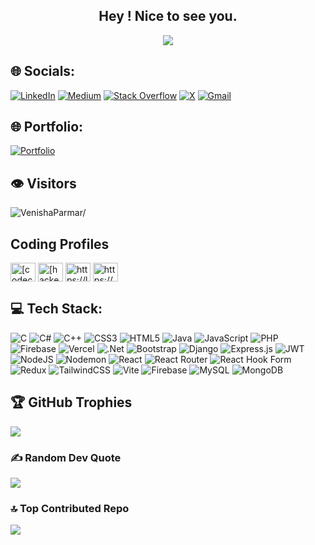 

<h2 align="center">
  Hey ! 
  Nice to see you.
</h2>
<p align="center">
  <a href="https://github.com/venishaparmar"><img src="https://readme-typing-svg.herokuapp.com/?lines=😇%20Welcome%20to%20my%20GitHub%20profile;👧🏻%20I'm%20Venisha%20Parmar;🔗%20A%20Software%20Engineer;👨‍💻%20Fullstack%20Web%20Developer;🤝%203%2B%20years%20of%20coding%20experience;🔰%20Always%20learning%20new%20tech&font=Dancing+Script&center=true&width=650&height=120&color=ff69b4&vCenter=true&size=45"></a>
</p>

## 🌐 Socials:
[![LinkedIn](https://img.shields.io/badge/LinkedIn-%230077B5.svg?logo=linkedin&logoColor=white)](https://linkedin.com/in/venisha-parmar) [![Medium](https://img.shields.io/badge/Medium-12100E?logo=medium&logoColor=white)](https://medium.com/@@parmarvenisha725) [![Stack Overflow](https://img.shields.io/badge/-Stackoverflow-FE7A16?logo=stack-overflow&logoColor=white)](https://stackoverflow.com/users/23349901/venisha-parmar) [![X](https://img.shields.io/badge/X-black.svg?logo=X&logoColor=white)](https://x.com/VenishaParmar) [![Gmail](https://img.shields.io/badge/Gmail-D14836?logo=gmail&logoColor=white)](mailto:parmarvenisha725@gmail.com)

## 🌐 Portfolio:
[![Portfolio](https://img.shields.io/badge/MyPortfolio-9cf)](https://venisha-portfolio.vercel.app/)

## 👁️ Visitors
<p align="left"> <img src=https://komarev.com/ghpvc/?username=venishaparmar alt=VenishaParmar/> </p>

## Coding Profiles
<p align="left">
<a href="https://www.codechef.com/users/parmar_venisha" target="blank"><img align="center" src="https://cdn.jsdelivr.net/npm/simple-icons@3.1.0/icons/codechef.svg" alt="[codechef](https://www.codechef.com/users/parmar_venisha)" height="30" width="40" /></a>
<a href="https://www.hackerrank.com/profile/parmarvenisha725" target="blank"><img align="center" src="https://raw.githubusercontent.com/rahuldkjain/github-profile-readme-generator/master/src/images/icons/Social/hackerrank.svg" alt="[hackerrank](https://www.hackerrank.com/profile/parmarvenisha725)" height="30" width="40" /></a>
<a href="https://leetcode.com/u/parmar_venisha/" target="blank"><img align="center" src="https://raw.githubusercontent.com/rahuldkjain/github-profile-readme-generator/master/src/images/icons/Social/leet-code.svg" alt="https://leetcode.com/u/parmar_venisha/" height="30" width="40" /></a>
<a href="https://www.geeksforgeeks.org/user/venisha_parmar/" target="blank"><img align="center" src="https://raw.githubusercontent.com/rahuldkjain/github-profile-readme-generator/master/src/images/icons/Social/geeks-for-geeks.svg" alt="https://www.geeksforgeeks.org/user/venisha_parmar/" height="30" width="40" /></a>

## 💻 Tech Stack:
![C](https://img.shields.io/badge/c-%2300599C.svg?style=for-the-badge&logo=c&logoColor=white) ![C#](https://img.shields.io/badge/c%23-%23239120.svg?style=for-the-badge&logo=csharp&logoColor=white) ![C++](https://img.shields.io/badge/c++-%2300599C.svg?style=for-the-badge&logo=c%2B%2B&logoColor=white)  ![CSS3](https://img.shields.io/badge/css3-%231572B6.svg?style=for-the-badge&logo=css3&logoColor=white) ![HTML5](https://img.shields.io/badge/html5-%23E34F26.svg?style=for-the-badge&logo=html5&logoColor=white) ![Java](https://img.shields.io/badge/java-%23ED8B00.svg?style=for-the-badge&logo=openjdk&logoColor=white) ![JavaScript](https://img.shields.io/badge/javascript-%23323330.svg?style=for-the-badge&logo=javascript&logoColor=%23F7DF1E) ![PHP](https://img.shields.io/badge/php-%23777BB4.svg?style=for-the-badge&logo=php&logoColor=white) ![Firebase](https://img.shields.io/badge/firebase-%23039BE5.svg?style=for-the-badge&logo=firebase) ![Vercel](https://img.shields.io/badge/vercel-%23000000.svg?style=for-the-badge&logo=vercel&logoColor=white) ![.Net](https://img.shields.io/badge/.NET-5C2D91?style=for-the-badge&logo=.net&logoColor=white) ![Bootstrap](https://img.shields.io/badge/bootstrap-%238511FA.svg?style=for-the-badge&logo=bootstrap&logoColor=white) ![Django](https://img.shields.io/badge/django-%23092E20.svg?style=for-the-badge&logo=django&logoColor=white) ![Express.js](https://img.shields.io/badge/express.js-%23404d59.svg?style=for-the-badge&logo=express&logoColor=%2361DAFB) ![JWT](https://img.shields.io/badge/JWT-black?style=for-the-badge&logo=JSON%20web%20tokens) ![NodeJS](https://img.shields.io/badge/node.js-6DA55F?style=for-the-badge&logo=node.js&logoColor=white) ![Nodemon](https://img.shields.io/badge/NODEMON-%23323330.svg?style=for-the-badge&logo=nodemon&logoColor=%BBDEAD) ![React](https://img.shields.io/badge/react-%2320232a.svg?style=for-the-badge&logo=react&logoColor=%2361DAFB) ![React Router](https://img.shields.io/badge/React_Router-CA4245?style=for-the-badge&logo=react-router&logoColor=white) ![React Hook Form](https://img.shields.io/badge/React%20Hook%20Form-%23EC5990.svg?style=for-the-badge&logo=reacthookform&logoColor=white) ![Redux](https://img.shields.io/badge/redux-%23593d88.svg?style=for-the-badge&logo=redux&logoColor=white) ![TailwindCSS](https://img.shields.io/badge/tailwindcss-%2338B2AC.svg?style=for-the-badge&logo=tailwind-css&logoColor=white) ![Vite](https://img.shields.io/badge/vite-%23646CFF.svg?style=for-the-badge&logo=vite&logoColor=white) ![Firebase](https://img.shields.io/badge/Firebase-039BE5?style=for-the-badge&logo=Firebase&logoColor=white) ![MySQL](https://img.shields.io/badge/mysql-%2300000f.svg?style=for-the-badge&logo=mysql&logoColor=white) ![MongoDB](https://img.shields.io/badge/MongoDB-%234ea94b.svg?style=for-the-badge&logo=mongodb&logoColor=white) 

<!--
## 💻My Github Stats 
 
<div align="center">
<a href="http://www.github.com/venishaparmar"><img width="60%" src="https://github-readme-stats.vercel.app/api?username=venishaparmar&show_icons=true&hide=&count_private=true&title_color=0891b2&text_color=ffffff&icon_color=0891b2&bg_color=0D1117&theme=react&hide_border=true&show_icons=true" alt="Jeel's GitHub stats" /></a>
<a href="https://github.com/venishaparmar"><img width="38.25%" src="https://github-readme-stats.vercel.app/api/top-langs/?username=venishaparmar&langs_count=10&count_private=true&layout=compact&theme=react&hide_border=true&bg_color=0D1117&title_color=0891b2&text_color=ffffff&icon_color=0891b2&locale=en&custom_title=Top%20%Languages" alt="Top Languages" /></a>
<a href="http://www.github.com/venishaparmar"/><img alt="TYP Github Streak" src="https://github-readme-streak-stats.herokuapp.com/?user=venishaparmar&show_icons=true&count_private=true&theme=react&hide_border=true&title_color=0891b2&text_color=ffffff&icon_color=0891b2&bg_color=0D1117" width = "100%"/></a>
</div> -->

## 🏆 GitHub Trophies
![](https://github-profile-trophy.vercel.app/?username=venishaparmar&theme=radical&no-frame=false&no-bg=true&margin-w=4)

### ✍️ Random Dev Quote
![](https://quotes-github-readme.vercel.app/api?type=horizontal&theme=radical)

### 🔝 Top Contributed Repo
![](https://github-contributor-stats.vercel.app/api?username=venishaparmar&limit=5&theme=dark&combine_all_yearly_contributions=true)


<!-- Proudly created with GPRM ( https://gprm.itsvg.in ) -->





